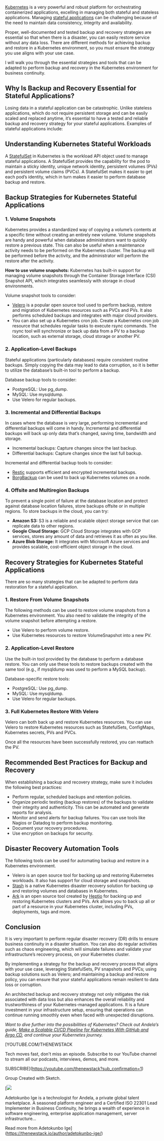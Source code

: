 [Kubernetes](https://thenewstack.io/kubernetes/) is a very powerful and robust platform for orchestrating containerized applications, excelling in managing both stateful and stateless applications. Managing [stateful applications](https://thenewstack.io/how-to-better-manage-stateful-applications-in-kubernetes/) can be challenging because of the need to maintain data consistency, integrity and availability.

Proper, well-documented and tested backup and recovery strategies are essential so that when there is a disaster, you can easily restore service without any data loss. There are different methods for achieving backup and restore in a Kubernetes environment, so you must ensure the strategy you use aligns with your use case.

I will walk you through the essential strategies and tools that can be adapted to perform backup and recovery in the Kubernetes environment for business continuity.

## Why Is Backup and Recovery Essential for Stateful Applications?

Losing data in a stateful application can be catastrophic. Unlike stateless applications, which do not require persistent storage and can be easily scaled and replaced anytime, it’s essential to have a tested and reliable backup and recovery strategy for your stateful applications. Examples of stateful applications include:

## Understanding Kubernetes Stateful Workloads

A [StatefulSet](https://thenewstack.io/how-to-run-databases-on-kubernetes-an-8-step-guide/) in Kubernetes is the workload API object used to manage stateful applications. A StatefulSet provides the capability for the pod to maintain a sticky identity, unique network identity, persistent volumes (PVs) and persistent volume claims (PVCs). A StatefulSet makes it easier to get each pod’s identity, which in turn makes it easier to perform database backup and restore.

## Backup Strategies for Kubernetes Stateful Applications

### 1. Volume Snapshots

Kubernetes provides a standardized way of copying a volume’s contents at a specific time without creating an entirely new volume. Volume snapshots are handy and powerful when database administrators want to quickly restore a previous state. This can also be useful when a maintenance activity needs to be performed on the Kubernetes cluster. The backup will be performed before the activity, and the administrator will perform the restore after the activity.

**How to use volume snapshots:** Kubernetes has built-in support for managing volume snapshots through the Container Storage Interface (CSI) Snapshot API, which integrates seamlessly with storage in cloud environments.

Volume snapshot tools to consider:

* [Velero](https://velero.io/) is a popular open source tool used to perform backup, restore and migration of Kubernetes resources such as PVCs and PVs. It also performs scheduled backups and integrates with major cloud providers.
* You can also set up a Kubernetes cron job. Create a Kubernetes cron job resource that schedules regular tasks to execute rsync commands. The rsync tool will synchronize or back up data from a PV to a backup location, such as external storage, cloud storage or another PV.

### 2. Application-Level Backups

Stateful applications (particularly databases) require consistent routine backups. Simply copying the data may lead to data corruption, so it is better to utilize the database’s built-in tool to perform a backup.

Database backup tools to consider:

* PostgreSQL: Use pg\_dump.
* MySQL: Use mysqldump.
* Use Velero for regular backups.

### 3. Incremental and Differential Backups

In cases where the database is very large, performing incremental and differential backups will come in handy. Incremental and differential backups will back up only data that’s changed, saving time, bandwidth and storage.

* Incremental backups: Capture changes since the last backup.
* Differential backups: Capture changes since the last full backup.

Incremental and differential backup tools to consider:

* [Restic](https://restic.net/) supports efficient and encrypted incremental backups.
* [BorgBackup](https://github.com/HubbeKing/borg-k8s-volume-backup) can be used to back up Kubernetes volumes on a node.

### 4. Offsite and Multiregion Backups

To prevent a single point of failure at the database location and protect against database location failures, store backups offsite or in multiple regions. To store backups in the cloud, you can try:

* **Amazon S3:** S3 is a reliable and scalable object storage service that can replicate data to other regions.
* **Google Cloud Storage:** GCP Cloud Storage integrates with GCP services, stores any amount of data and retrieves it as often as you like.
* **Azure Blob Storage:** It integrates with Microsoft Azure services and provides scalable, cost-efficient object storage in the cloud.

## Recovery Strategies for Kubernetes Stateful Applications

There are so many strategies that can be adapted to perform data restoration for a stateful application.

### 1. Restore From Volume Snapshots

The following methods can be used to restore volume snapshots from a Kubernetes environment. You also need to validate the integrity of the volume snapshot before attempting a restore.

* Use Velero to perform volume restore.
* Use Kubernetes resources to restore VolumeSnapshot into a new PV.

### 2. Application-Level Restore

Use the built-in tool provided by the database to perform a database restore. You can only use these tools to restore backups created with the same tool (e.g., if mysqldump was used to perform a MySQL backup).

Database-specific restore tools:

* PostgreSQL: Use pg\_dump.
* MySQL: Use mysqldump.
* Use Velero for regular backups.

### 3. Full Kubernetes Restore With Velero

Velero can both back up and restore Kubernetes resources. You can use Velero to restore Kubernetes resources such as StatefulSets, ConfigMaps, Kubernetes secrets, PVs and PVCs.

Once all the resources have been successfully restored, you can reattach the PV.

## Recommended Best Practices for Backup and Recovery

When establishing a backup and recovery strategy, make sure it includes the following best practices:

* Perform regular, scheduled backups and retention policies.
* Organize periodic testing (backup restores) of the backups to validate their integrity and authenticity. This can be automated and generate reports for analysis.
* Monitor and send alerts for backup failures. You can use tools like Nagios or Datadog to perform backup monitoring.
* Document your recovery procedures.
* Use encryption on backups for security.

## Disaster Recovery Automation Tools

The following tools can be used for automating backup and restore in a Kubernetes environment.

* Velero is an open source tool for backing up and restoring Kubernetes workloads. It also has support for cloud storage and snapshots.
* [Stash](https://stash.run/) is a native Kubernetes disaster recovery solution for backing up and restoring volumes and databases in Kubernetes.
* [Ark](https://github.com/shubheksha/ark) is an open source tool created by [Heptio](https://github.com/heptio) for backing up and restoring Kubernetes clusters and PVs. Ark allows you to back up all or part of a resource in your Kubernetes cluster, including PVs, deployments, tags and more.

## Conclusion

It is very important to perform regular disaster recovery (DR) drills to ensure business continuity in a disaster situation. You can also do regular activities such as chaos engineering, which will simulate failures and validate your infrastructure’s recovery process, on your Kubernetes cluster.

By implementing a strategy for the backup and recovery process that aligns with your use case, leveraging StatefulSets, PV snapshots and PVCs; using backup solutions such as Velero; and maintaining a backup and restore policy, you can ensure that your stateful applications remain resilient to data loss or corruption.

An architected backup and recovery strategy not only mitigates the risk associated with data loss but also enhances the overall reliability and trustworthiness of your Kubernetes-managed applications. It is a future investment in your infrastructure setup, ensuring that operations can continue running smoothly even when faced with unexpected disruptions.

*Want to dive further into the possibilities of Kubernetes? Check out Andela’s guide, [Make a Scalable CI/CD Pipeline for Kubernetes With GitHub and Argo CD](https://www.andela.com/blog-posts/make-a-scalable-ci-cd-pipeline-for-kubernetes-with-github-and-argo-cd/?utm_medium=contentmarketing&utm_source=blog&utm_campaign=brand-global-the-new-stack&utm_content=kubernetes&utm_term=writers-room), and continue your Kubernetes journey.*

[YOUTUBE.COM/THENEWSTACK

Tech moves fast, don't miss an episode. Subscribe to our YouTube
channel to stream all our podcasts, interviews, demos, and more.

SUBSCRIBE](https://youtube.com/thenewstack?sub_confirmation=1)

Group
Created with Sketch.

[![](https://cdn.thenewstack.io/media/2024/06/d1144155-adetokunboige.jpeg)

Adetokunbo Ige is a technologist for Andela, a private global talent marketplace. A seasoned platform engineer and a Certified ISO 22301 Lead Implementer in Business Continuity, he brings a wealth of experience in software engineering, enterprise application management, server infrastructure...

Read more from Adetokunbo Ige](https://thenewstack.io/author/adetokunbo-ige/)